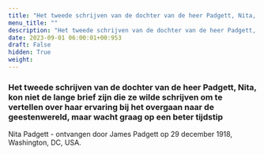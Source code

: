 ```yaml
---
title: "Het tweede schrijven van de dochter van de heer Padgett, Nita, kon niet de lange brief zijn die ze wilde schrijven om te vertellen over haar ervaring bij het overgaan naar de geestenwereld, maar wacht graag op een beter tijdstip"
menu_title: ""
description: "Het tweede schrijven van de dochter van de heer Padgett, Nita, kon niet de lange brief zijn die ze wilde schrijven om te vertellen over haar ervaring bij het overgaan naar de geestenwereld, maar wacht graag op een beter tijdstip"
date: 2023-09-01 06:00:01+00:953
draft: False
hidden: True
weight:
---
```

### Het tweede schrijven van de dochter van de heer Padgett, Nita, kon niet de lange brief zijn die ze wilde schrijven om te vertellen over haar ervaring bij het overgaan naar de geestenwereld, maar wacht graag op een beter tijdstip

Nita Padgett - ontvangen door James Padgett op 29 december 1918, Washington, DC, USA.
